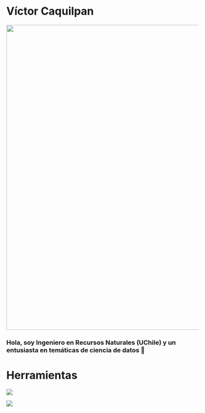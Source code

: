 # Víctor Caquilpan

<img src="https://miro.medium.com/max/1200/1*008eIu9lG7QVmhGNNy9RpA.jpeg" width="800px">

### Hola, soy Ingeniero en Recursos Naturales (UChile) y un entusiasta en temáticas de ciencia de datos 🌱

# Herramientas

![](https://img.shields.io/badge/OS-Linux-informational?style=flat&logo=<LOGO_NAME>&logoColor=white&color=2bbc8a)


![](https://img.shields.io/badge/OS-Linux-informational?style=flat&logo=#FCC624&logoColor=white&color=2bbc8a)

